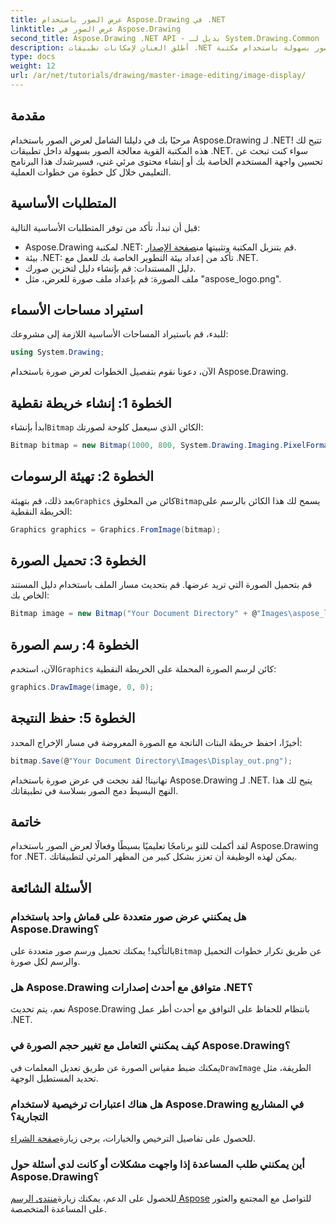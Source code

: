 ```yaml
---
title: عرض الصور باستخدام Aspose.Drawing في .NET
linktitle: عرض الصور في Aspose.Drawing
second_title: Aspose.Drawing .NET API - بديل لـ System.Drawing.Common
description: أطلق العنان لإمكانات تطبيقات .NET الخاصة بك من خلال تعلم كيفية عرض الصور بسهولة باستخدام مكتبة Aspose.Drawing. يوفر هذا البرنامج التعليمي الشامل دليلاً واضحًا خطوة بخطوة.
type: docs
weight: 12
url: /ar/net/tutorials/drawing/master-image-editing/image-display/
---
```

## مقدمة

مرحبًا بك في دليلنا الشامل لعرض الصور باستخدام Aspose.Drawing لـ .NET! تتيح لك هذه المكتبة القوية معالجة الصور بسهولة داخل تطبيقات .NET. سواء كنت تبحث عن تحسين واجهة المستخدم الخاصة بك أو إنشاء محتوى مرئي غني، فسيرشدك هذا البرنامج التعليمي خلال كل خطوة من خطوات العملية.

## المتطلبات الأساسية

قبل أن تبدأ، تأكد من توفر المتطلبات الأساسية التالية:

-  Aspose.Drawing لمكتبة .NET: قم بتنزيل المكتبة وتثبيتها من[صفحة الإصدار](https://releases.aspose.com/drawing/net/).
- بيئة .NET: تأكد من إعداد بيئة التطوير الخاصة بك للعمل مع .NET.
- دليل المستندات: قم بإنشاء دليل لتخزين صورك.
- ملف الصورة: قم بإعداد ملف صورة للعرض، مثل "aspose_logo.png".

## استيراد مساحات الأسماء

للبدء، قم باستيراد المساحات الأساسية اللازمة إلى مشروعك:

```csharp
using System.Drawing;
```

الآن، دعونا نقوم بتفصيل الخطوات لعرض صورة باستخدام Aspose.Drawing.

## الخطوة 1: إنشاء خريطة نقطية

 ابدأ بإنشاء`Bitmap` الكائن الذي سيعمل كلوحة لصورتك:

```csharp
Bitmap bitmap = new Bitmap(1000, 800, System.Drawing.Imaging.PixelFormat.Format32bppPArgb);
```

## الخطوة 2: تهيئة الرسومات

 بعد ذلك، قم بتهيئة`Graphics` كائن من المخلوق`Bitmap`يسمح لك هذا الكائن بالرسم على الخريطة النقطية:

```csharp
Graphics graphics = Graphics.FromImage(bitmap);
```

## الخطوة 3: تحميل الصورة

قم بتحميل الصورة التي تريد عرضها. قم بتحديث مسار الملف باستخدام دليل المستند الخاص بك:

```csharp
Bitmap image = new Bitmap("Your Document Directory" + @"Images\aspose_logo.png");
```

## الخطوة 4: رسم الصورة

 الآن، استخدم`Graphics` كائن لرسم الصورة المحملة على الخريطة النقطية:

```csharp
graphics.DrawImage(image, 0, 0);
```

## الخطوة 5: حفظ النتيجة

أخيرًا، احفظ خريطة البتات الناتجة مع الصورة المعروضة في مسار الإخراج المحدد:

```csharp
bitmap.Save(@"Your Document Directory\Images\Display_out.png");
```

تهانينا! لقد نجحت في عرض صورة باستخدام Aspose.Drawing لـ .NET. يتيح لك هذا النهج البسيط دمج الصور بسلاسة في تطبيقاتك.

## خاتمة

لقد أكملت للتو برنامجًا تعليميًا بسيطًا وفعالًا لعرض الصور باستخدام Aspose.Drawing for .NET. يمكن لهذه الوظيفة أن تعزز بشكل كبير من المظهر المرئي لتطبيقاتك.

## الأسئلة الشائعة

### هل يمكنني عرض صور متعددة على قماش واحد باستخدام Aspose.Drawing؟

 بالتأكيد! يمكنك تحميل ورسم صور متعددة على`Bitmap` عن طريق تكرار خطوات التحميل والرسم لكل صورة.

### هل Aspose.Drawing متوافق مع أحدث إصدارات .NET؟

نعم، يتم تحديث Aspose.Drawing بانتظام للحفاظ على التوافق مع أحدث أطر عمل .NET.

### كيف يمكنني التعامل مع تغيير حجم الصورة في Aspose.Drawing؟

 يمكنك ضبط مقياس الصورة عن طريق تعديل المعلمات في`DrawImage` الطريقة، مثل تحديد المستطيل الوجهة.

### هل هناك اعتبارات ترخيصية لاستخدام Aspose.Drawing في المشاريع التجارية؟

 للحصول على تفاصيل الترخيص والخيارات، يرجى زيارة[صفحة الشراء](https://purchase.conholdate.com/buy).

### أين يمكنني طلب المساعدة إذا واجهت مشكلات أو كانت لدي أسئلة حول Aspose.Drawing؟

للحصول على الدعم، يمكنك زيارة[منتدى الرسم Aspose](https://forum.aspose.com/c/diagram/17) للتواصل مع المجتمع والعثور على المساعدة المتخصصة.